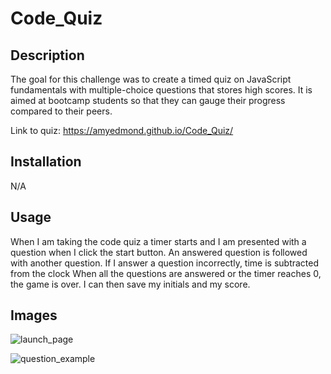 # Code_Quiz

## Description

The goal for this challenge was to create a timed quiz on JavaScript fundamentals with multiple-choice questions that stores high scores. 
It is aimed at bootcamp students so that they can gauge their progress compared to their peers.

Link to quiz: https://amyedmond.github.io/Code_Quiz/

## Installation

N/A


## Usage

When I am taking the code quiz a timer starts and I am presented with a question
when I click the start button. An answered question is followed with another question.
If I answer a question incorrectly, time is subtracted from the clock
When all the questions are answered or the timer reaches 0, the game is over. I can then save my initials and my score.

## Images

![launch_page](https://user-images.githubusercontent.com/122325607/218285286-b1b5dae8-bd5e-4068-886d-5c2242471509.PNG)

![question_example](https://user-images.githubusercontent.com/122325607/218285287-62eac326-cab8-45e4-ac4f-4c2d64b22ef7.PNG)

